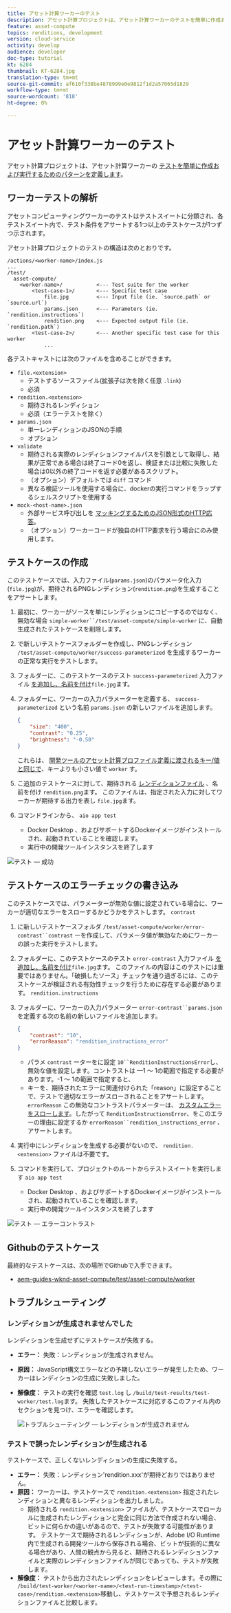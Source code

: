 ```yaml
---
title: アセット計算ワーカーのテスト
description: アセット計算プロジェクトは、アセット計算ワーカーのテストを簡単に作成および実行するためのパターンを定義します。
feature: asset-compute
topics: renditions, development
version: cloud-service
activity: develop
audience: developer
doc-type: tutorial
kt: 6284
thumbnail: KT-6284.jpg
translation-type: tm+mt
source-git-commit: af610f338be4878999e0e9812f1d2a57065d1829
workflow-type: tm+mt
source-wordcount: '818'
ht-degree: 0%

---
```



# アセット計算ワーカーのテスト

アセット計算プロジェクトは、アセット計算ワーカーの [テストを簡単に作成および実行するためのパターンを定義します](https://docs.adobe.com/content/help/en/asset-compute/using/extend/test-custom-application.html)。

## ワーカーテストの解析

アセットコンピューティングワーカーのテストはテストスイートに分類され、各テストスイート内で、テスト条件をアサートする1つ以上のテストケースが1つずつ示されます。

アセット計算プロジェクトのテストの構造は次のとおりです。

```
/actions/<worker-name>/index.js
...
/test/
  asset-compute/
    <worker-name>/           <--- Test suite for the worker
        <test-case-1>/       <--- Specific test case 
            file.jpg         <--- Input file (ie. `source.path` or `source.url`)
            params.json      <--- Parameters (ie. `rendition.instructions`)
            rendition.png    <--- Expected output file (ie. `rendition.path`)
        <test-case-2>/       <--- Another specific test case for this worker
            ...
```

各テストキャストには次のファイルを含めることができます。

+ `file.<extension>`
   + テストするソースファイル(拡張子は次を除く任意 `.link`)
   + 必須
+ `rendition.<extension>`
   + 期待されるレンディション
   + 必須（エラーテストを除く）
+ `params.json`
   + 単一レンディションのJSONの手順
   + オプション
+ `validate`
   + 期待される実際のレンディションファイルパスを引数として取得し、結果が正常である場合は終了コード0を返し、検証または比較に失敗した場合は0以外の終了コードを返す必要があるスクリプト。
   + （オプション）デフォルトでは `diff` コマンド
   + 異なる検証ツールを使用する場合に、dockerの実行コマンドをラップするシェルスクリプトを使用する
+ `mock-<host-name>.json`
   + 外部サービス呼び出しを [マッキングするためのJSON形式のHTTP応答](https://www.mock-server.com/mock_server/creating_expectations.html)。
   + （オプション）ワーカーコードが独自のHTTP要求を行う場合にのみ使用します。

## テストケースの作成

このテストケースでは、入力ファイル(`params.json`)のパラメータ化入力(`file.jpg`)が、期待されるPNGレンディション(`rendition.png`)を生成することをアサートします。

1. 最初に、ワーカーがソースを単にレンディションにコピーするのではなく、無効な場合 `simple-worker``/test/asset-compute/simple-worker` に、自動生成されたテストケースを削除します。
1. で新しいテストケースフォルダーを作成し、PNGレンディション `/test/asset-compute/worker/success-parameterized` を生成するワーカーの正常な実行をテストします。
1. フォルダーに、このテストケースのテスト `success-parameterized` 入力ファイル [を追加し、名前を付け](./assets/test/success-parameterized/file.jpg)`file.jpg`ます。
1. フォルダーに、ワーカーの入力パラメーターを定義する、 `success-parameterized` という名前 `params.json` の新しいファイルを追加します。

   ```json
   { 
       "size": "400",
       "contrast": "0.25",
       "brightness": "-0.50"
   }
   ```
   これらは、 [開発ツールのアセット計算プロファイル定義に渡されるキー/値と同じで](../develop/development-tool.md)、キーよりも小さい値で `worker` す。
1. こ追加のテストケースに対して、期待される [レンディションファイル](./assets/test/success-parameterized/rendition.png) 、名前を付け `rendition.png`ます。 このファイルは、指定された入力に対してワーカーが期待する出力を表し `file.jpg`ます。
1. コマンドラインから、 `aio app test`
   + Docker Desktop [](../set-up/development-environment.md#docker) 、およびサポートするDockerイメージがインストールされ、起動されていることを確認します。
   + 実行中の開発ツールインスタンスを終了します

![テスト — 成功 ](./assets/test/success-parameterized/result.png)

## テストケースのエラーチェックの書き込み

このテストケースでは、パラメーターが無効な値に設定されている場合に、ワーカーが適切なエラーをスローするかどうかをテストします。 `contrast`

1. に新しいテストケースフォルダ `/test/asset-compute/worker/error-contrast``contrast` ーを作成して、パラメータ値が無効なためにワーカーの誤った実行をテストします。
1. フォルダーに、このテストケースのテスト `error-contrast` 入力ファイル [を追加し、名前を付け](./assets/test/error-contrast/file.jpg)`file.jpg`ます。 このファイルの内容はこのテストには重要ではありません。「破損したソース」チェックを通り過ぎるには、このテストケースが検証される有効性チェックを行うために存在する必要があります。 `rendition.instructions`
1. フォルダーに、ワーカーの入力パラメーター `error-contrast``params.json` を定義する次の名前の新しいファイルを追加します。

   ```json
   {
       "contrast": "10",
       "errorReason": "rendition_instructions_error"
   }
   ```

   + パラメ `contrast` ーターをに設定 `10``RenditionInstructionsError`し、無効な値を設定します。コントラストは —1 ～ 1の範囲で指定する必要があります。-1 ～ 1の範囲で指定すると、
   + キーを、期待されたエラーに関連付けられた「reason」に設定することで、テストで適切なエラーがスローされることをアサートします。 `errorReason` この無効なコントラストパラメーターは、 [カスタムエラーをスローします](../develop/worker.md#errors)。したがって `RenditionInstructionsError`、をこのエラーの理由に設定するか `errorReason``rendition_instructions_error` 、アサートします。

1. 実行中にレンディションを生成する必要がないので、 `rendition.<extension>` ファイルは不要です。
1. コマンドを実行して、プロジェクトのルートからテストスイートを実行します `aio app test`
   + Docker Desktop [](../set-up/development-environment.md#docker) 、およびサポートするDockerイメージがインストールされ、起動されていることを確認します。
   + 実行中の開発ツールインスタンスを終了します

![テスト — エラーコントラスト](./assets/test/error-contrast/result.png)

## Githubのテストケース

最終的なテストケースは、次の場所でGithubで入手できます。

+ [aem-guides-wknd-asset-compute/test/asset-compute/worker](https://github.com/adobe/aem-guides-wknd-asset-compute/tree/master/test/asset-compute/worker)

## トラブルシューティング

### レンディションが生成されませんでした

レンディションを生成せずにテストケースが失敗する。

+ __エラー：__ 失敗：レンディションが生成されません。
+ __原因：__ JavaScript構文エラーなどの予期しないエラーが発生したため、ワーカーはレンディションの生成に失敗しました。
+ __解像度：__ テストの実行を確認 `test.log` し `/build/test-results/test-worker/test.log`ます。 失敗したテストケースに対応するこのファイル内のセクションを見つけ、エラーを確認します。

   ![トラブルシューティング — レンディションが生成されません](./assets/test/troubleshooting__no-rendition-generated.png)

### テストで誤ったレンディションが生成される

テストケースで、正しくないレンディションの生成に失敗する。

+ __エラー：__ 失敗：レンディション&#39;rendition.xxx&#39;が期待どおりではありません。
+ __原因：__ ワーカーは、テストケースで `rendition.<extension>` 指定されたレンディションと異なるレンディションを出力しました。
   + 期待される `rendition.<extension>` ファイルが、テストケースでローカルに生成されたレンディションと完全に同じ方法で作成されない場合、ビットに何らかの違いがあるので、テストが失敗する可能性があります。 テストケースで期待されるレンディションが、Adobe I/O Runtime内で生成される開発ツールから保存される場合、ビットが技術的に異なる場合があり、人間の観点から見ると、期待されるレンディションファイルと実際のレンディションファイルが同じであっても、テストが失敗します。
+ __解像度：__ テストから出力されたレンディションをレビューします。その際に `/build/test-worker/<worker-name>/<test-run-timestamp>/<test-case>/rendition.<extension>`移動し、テストケースで予想されるレンディションファイルと比較します。
